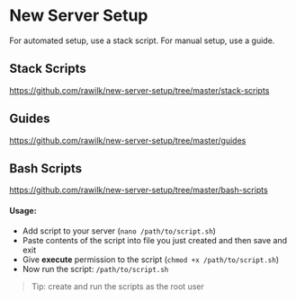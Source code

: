 # New Server Setup
For automated setup, use a stack script. For manual setup, use a guide.

## Stack Scripts
https://github.com/rawilk/new-server-setup/tree/master/stack-scripts

## Guides
https://github.com/rawilk/new-server-setup/tree/master/guides

## Bash Scripts
https://github.com/rawilk/new-server-setup/tree/master/bash-scripts

#### Usage:
- Add script to your server (`nano /path/to/script.sh`)
- Paste contents of the script into file you just created and then save and exit
- Give **execute** permission to the script (`chmod +x /path/to/script.sh`)
- Now run the script: `/path/to/script.sh`

> Tip: create and run the scripts as the root user